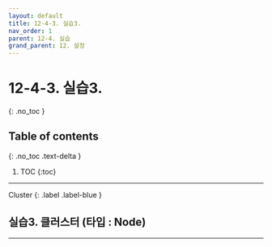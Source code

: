 ```yaml
---
layout: default
title: 12-4-3. 실습3.
nav_order: 1
parent: 12-4. 실습
grand_parent: 12. 설정
---
```


# 12-4-3. 실습3.
{: .no_toc }

## Table of contents
{: .no_toc .text-delta }

1. TOC
{:toc}

---

<div class="code-example" markdown="1">
Cluster
{: .label .label-blue }
</div>

## 실습3. 클러스터 (타입 : Node)

---
